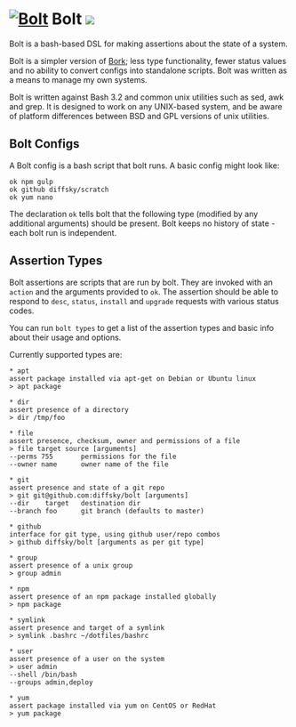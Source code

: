 # [![Bolt](https://raw.githubusercontent.com/diffsky/bolt/master/assets/bolt-64.png)](https://github.com/diffsky/bolt) Bolt [![](https://travis-ci.org/diffsky/bolt.svg)](https://travis-ci.org/diffsky/bolt)

Bolt is a bash-based DSL for making assertions about the state of a system.

Bolt is a simpler version of [Bork](https://github.com/mattly/bork); less type functionality, fewer status values and no ability to convert configs into standalone scripts. Bolt was written as a means to manage my own systems.

Bolt is written against Bash 3.2 and common unix utilities such as sed, awk and grep. It is designed to work on any UNIX-based system, and be aware of platform differences between BSD and GPL versions of unix utilities.


## Bolt Configs

A Bolt config is a bash script that bolt runs. A basic config might look like:

```
ok npm gulp
ok github diffsky/scratch
ok yum nano
```

The declaration `ok` tells bolt that the following type (modified by any additional arguments) should be present. Bolt keeps no history of state - each bolt run is independent.


## Assertion Types

Bolt assertions are scripts that are run by bolt. They are invoked with an `action` and the arguments provided to `ok`. The assertion should be able to respond to `desc`, `status`, `install` and `upgrade` requests with various status codes.

You can run `bolt types` to get a list of the assertion types and basic info about their usage and options.

Currently supported types are:

```
* apt
assert package installed via apt-get on Debian or Ubuntu linux
> apt package

* dir
assert presence of a directory
> dir /tmp/foo

* file
assert presence, checksum, owner and permissions of a file
> file target source [arguments]
--perms 755       permissions for the file
--owner name      owner name of the file

* git
assert presence and state of a git repo
> git git@github.com:diffsky/bolt [arguments]
--dir    target   destination dir
--branch foo      git branch (defaults to master)

* github
interface for git type, using github user/repo combos
> github diffsky/bolt [arguments as per git type]

* group
assert presence of a unix group
> group admin

* npm
assert presence of an npm package installed globally
> npm package

* symlink
assert presence and target of a symlink
> symlink .bashrc ~/dotfiles/bashrc

* user
assert presence of a user on the system
> user admin
--shell /bin/bash
--groups admin,deploy

* yum
assert package installed via yum on CentOS or RedHat
> yum package
```
